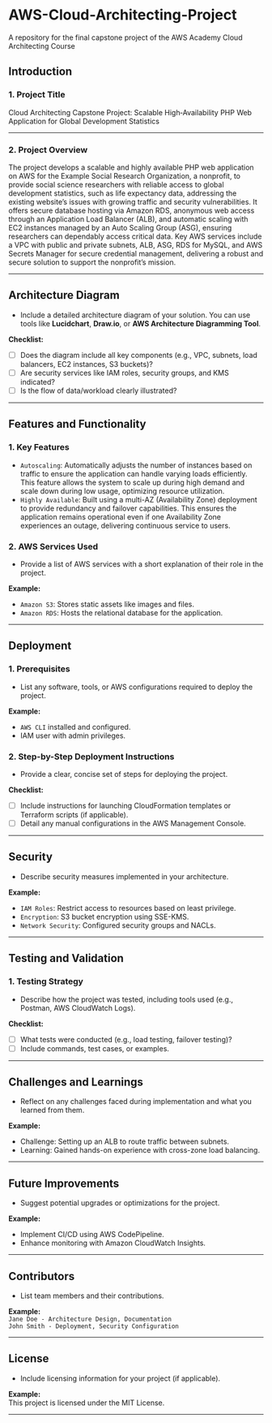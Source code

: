 # AWS-Cloud-Architecting-Project
A repository for the final capstone project of the AWS Academy Cloud Architecting Course


## Introduction  
### 1. Project Title  
Cloud Architecting Capstone Project: Scalable High‑Availability PHP Web Application for Global Development Statistics  


---

### 2. Project Overview  
The project develops a scalable and highly available PHP web application on AWS for the Example Social Research Organization, a nonprofit, to provide social science researchers with reliable access to global development statistics, such as life expectancy data, addressing the existing website’s issues with growing traffic and security vulnerabilities. It offers secure database hosting via Amazon RDS, anonymous web access through an Application Load Balancer (ALB), and automatic scaling with EC2 instances managed by an Auto Scaling Group (ASG), ensuring researchers can dependably access critical data. Key AWS services include a VPC with public and private subnets, ALB, ASG, RDS for MySQL, and AWS Secrets Manager for secure credential management, delivering a robust and secure solution to support the nonprofit’s mission.

---

## Architecture Diagram  
- Include a detailed architecture diagram of your solution. You can use tools like **Lucidchart**, **Draw.io**, or **AWS Architecture Diagramming Tool**.  

**Checklist:**  
- [ ] Does the diagram include all key components (e.g., VPC, subnets, load balancers, EC2 instances, S3 buckets)?  
- [ ] Are security services like IAM roles, security groups, and KMS indicated?  
- [ ] Is the flow of data/workload clearly illustrated?  

---

## Features and Functionality  
### 1. Key Features    
  
- `Autoscaling`: Automatically adjusts the number of instances based on traffic to ensure the application can handle varying loads efficiently. This feature allows the system to scale up during high demand and scale down during low usage, optimizing resource utilization.  
- `Highly Available`: Built using a multi-AZ (Availability Zone) deployment to provide redundancy and failover capabilities. This ensures the application remains operational even if one Availability Zone experiences an outage, delivering continuous service to users.  
  

### 2. AWS Services Used  
- Provide a list of AWS services with a short explanation of their role in the project.  

**Example:**  
- `Amazon S3`: Stores static assets like images and files.  
- `Amazon RDS`: Hosts the relational database for the application.

---

## Deployment  
### 1. Prerequisites  
- List any software, tools, or AWS configurations required to deploy the project.  

**Example:**  
- `AWS CLI` installed and configured.  
- IAM user with admin privileges.  

### 2. Step-by-Step Deployment Instructions  
- Provide a clear, concise set of steps for deploying the project.  

**Checklist:**  
- [ ] Include instructions for launching CloudFormation templates or Terraform scripts (if applicable).  
- [ ] Detail any manual configurations in the AWS Management Console.  

---

## Security  
- Describe security measures implemented in your architecture.  

**Example:**  
- `IAM Roles`: Restrict access to resources based on least privilege.  
- `Encryption`: S3 bucket encryption using SSE-KMS.  
- `Network Security`: Configured security groups and NACLs.  

---

## Testing and Validation  
### 1. Testing Strategy  
- Describe how the project was tested, including tools used (e.g., Postman, AWS CloudWatch Logs).  

**Checklist:**  
- [ ] What tests were conducted (e.g., load testing, failover testing)?  
- [ ] Include commands, test cases, or examples.  

---

## Challenges and Learnings  
- Reflect on any challenges faced during implementation and what you learned from them.  

**Example:**  
- Challenge: Setting up an ALB to route traffic between subnets.  
- Learning: Gained hands-on experience with cross-zone load balancing.  

---

## Future Improvements  
- Suggest potential upgrades or optimizations for the project.  

**Example:**  
- Implement CI/CD using AWS CodePipeline.  
- Enhance monitoring with Amazon CloudWatch Insights.

---

## Contributors  
- List team members and their contributions.  

**Example:**  
`Jane Doe - Architecture Design, Documentation`  
`John Smith - Deployment, Security Configuration`

---

## License  
- Include licensing information for your project (if applicable).  

**Example:**  
This project is licensed under the MIT License.

---
